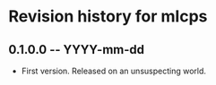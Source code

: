 # Revision history for mlcps

## 0.1.0.0 -- YYYY-mm-dd

* First version. Released on an unsuspecting world.
